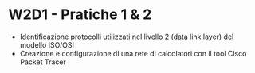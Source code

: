 # W2D1 - Pratiche 1 & 2
 - Identificazione protocolli utilizzati nel livello 2 (data link layer) del modello ISO/OSI
 - Creazione e configurazione di una rete di calcolatori con il tool Cisco Packet Tracer

